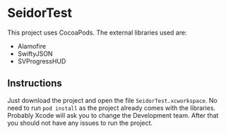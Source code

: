 SeidorTest
============

This project uses CocoaPods. The external libraries used are:  

-  Alamofire
-  SwiftyJSON
-  SVProgressHUD

## Instructions

Just download the project and open the file `SeidorTest.xcworkspace`. No need to run `pod install` as the project already comes with the libraries.
Probably Xcode will ask you to change the Development team. After that you should not have any issues to run the project.

